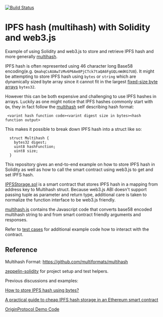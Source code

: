 [![Build Status](https://travis-ci.org/saurfang/ipfs-multihash-on-solidity.svg?branch=master)](https://travis-ci.org/saurfang/ipfs-multihash-on-solidity)

# IPFS hash (multihash) with Solidity and web3.js

Example of using Solidity and web3.js to store and retrieve IPFS hash and more generally [multihash](https://github.com/multiformats/multihash).

IPFS hash is often represented using 46 character long Base58 encoding(e.g. `QmahqCsAUAw7zMv6P6Ae8PjCTck7taQA6FgGQLnWdKG7U8`). It might be attempting to store IPFS hash using `bytes` or `string` which are dynamically sized byte array since it cannot fit in the largest [fixed-size byte arrays](https://solidity.readthedocs.io/en/develop/types.html#fixed-size-byte-arrays) `bytes32`.

However this can be both expensive and challenging to use IPFS hashes in arrays. Luckily as one might notice that IPFS hashes commonly start with `Qm`, they in fact follow the [multihash](https://github.com/multiformats/multihash) self describing hash format:

```
 <varint hash function code><varint digest size in bytes><hash function output>
```

This makes it possible to break down IPFS hash into a struct like so:

```solidity
  struct Multihash {
    bytes32 digest;
    uint8 hashFunction;
    uint8 size;
  }
```

This repository gives an end-to-end example on how to store IPFS hash in Solidity as well as how to call the smart contract using web3.js to get and set IPFS hash.

[IPFSStorage.sol](contracts/IPFSStorage.sol) is a smart contract that stores IPFS hash in a mapping from address key to Multihash struct. Because web3.js ABI doesn't support passing tuple as parameter and return type, additional care is taken to normalize the function interface to be web3.js friendly.

[multihash.js](src/multihash.js) contains the Javascript code that converts base58 encoded multihash string to and from smart contract friendly arguments and responses.

Refer to [test cases](test/IPFSStorage.test.js) for additional example code how to interact with the contract.

## Reference

Multihash Format: https://github.com/multiformats/multihash

[zeppelin-solidity](https://github.com/OpenZeppelin/zeppelin-solidity/) for project setup and test helpers.

Previous discussions and examples:

[How to store IPFS hash using bytes?](https://ethereum.stackexchange.com/questions/17094/how-to-store-ipfs-hash-using-bytes)

[A practical guide to cheap IPFS hash storage in an Ethereum smart contract](https://www.reddit.com/r/ethdev/comments/6lbmhy/a_practical_guide_to_cheap_ipfs_hash_storage_in/)

[OriginProtocol Demo Code](https://github.com/OriginProtocol/demo-dapp/blob/master/src/services/contract-service.js#L18)
